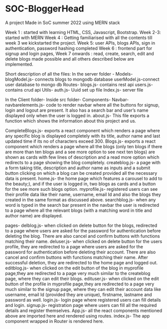 # SOC-BloggerHead

A project Made in SoC summer 2022 using MERN stack

Week 1 : started with learning HTML, CSS, Javascript, Bootstrap. Week 2-3: started with MERN Week 4 : Getting familiarised with all the contents till week 3 we kickstarted the project. Week 5: user APIs, blogs APIs, sign in authentication, password hashing completed Week 6 : frontend part for signup and login pages, Week 7 onwards : read, create, search, edit and delete blogs made possible and all others described below are implemented.

Short description of all the files: In the server folder - Models- blogModel.js- connects blogs to mongodb database userModel.js-connect user database to mongo db Routes- blogs.js- contains rest api users.js- contains crud api Utils- auth.js- Uuid set up file Index.js- server file

In the Client folder- Inside src folder- Components- Navbar- navbarelements.js- code to render navbar where all the buttons for signup, login and logout are present. It also has a search bar and user’s name displayed only when the user is logged in. about.js- This file exports a function which shows the information about this project and us.

CompleteBlogs.js- exports a react component which renders a page where any specific blog is displayed completely with its title, author name and last updated time if its no of characters exceed 300. Blogs.js- exports a react component which renders a page where all the blogs (only ten blogs if there are more than ten blogs and a see more option to see next ten blogs) are shown as cards with few lines of description and a read more option which redirects to a page showing the blog completely. createblog.js- a page with a form taking title, description and author name as inputs and a submit button clicking on which a blog can be created provided all the necessary data is present.
home.js- the home page which features a carousel to add to the beauty;), and if the user is logged in, two blogs as cards and a button for the see more such blogs option. myprofile.js- registered users can see their profile data like their name, username, email Id and also the blogs they created in the same format as discussed above. searchblog.js- when any word is typed in the search bar present in the navbar the user is redirected to a page where all the relevant blogs (with a matching word in title and author name) are displayed.

pages- delblog.js- when clicked on delete button for the blogs, redirected to a page where users are asked for the password for authentication before deleting the blog. There are also cancel and confirm buttons with functions matching their name. deluser.js- when clicked on delete button for the users profile, they are redirected to a page where users are asked for the password for authentication before deleting their account. There are also cancel and confirm buttons with functions matching their name. After successful deletion, they are redirected to the home page and logged out. editblog.js- when clicked on the edit button of the blog in myprofile page,they are redirected to a page very much similar to the createblog page, where they can edit their blogs.
edituser.js- when clicked on the edit button of the profile in myprofile page,they are redirected to a page very much similar to the signup page, where they can edit their account data like username, email Id (provided they are unique), firstname, lastname and password as well. login.js- login page where registered users can fill details and login. signup.js- registration page where users can fill all the required details and register themselves. App.js- all the react components mentioned above are imported here and rendered using routes. index.js- The app component wrapped in Router is rendered here.
